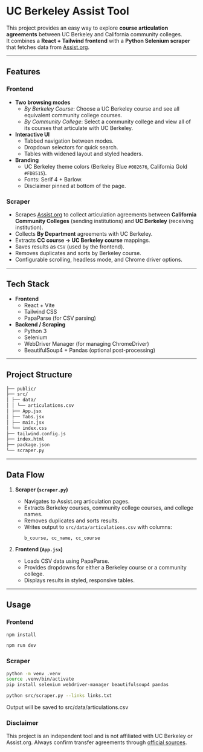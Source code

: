 # UC Berkeley Assist Tool

This project provides an easy way to explore **course articulation agreements** between UC Berkeley and California community colleges.  
It combines a **React + Tailwind frontend** with a **Python Selenium scraper** that fetches data from [Assist.org](https://assist.org).

---

## Features

### Frontend
- **Two browsing modes**
  - *By Berkeley Course*: Choose a UC Berkeley course and see all equivalent community college courses.
  - *By Community College*: Select a community college and view all of its courses that articulate with UC Berkeley.
- **Interactive UI**
  - Tabbed navigation between modes.
  - Dropdown selectors for quick search.
  - Tables with widened layout and styled headers.
- **Branding**
  - UC Berkeley theme colors (Berkeley Blue `#002676`, California Gold `#FDB515`).
  - Fonts: Serif 4 + Barlow.
  - Disclaimer pinned at bottom of the page.

### Scraper
- Scrapes [Assist.org](https://assist.org) to collect articulation agreements between **California Community Colleges** (sending institutions) and **UC Berkeley** (receiving institution).
- Collects **By Department** agreements with UC Berkeley.
- Extracts **CC course → UC Berkeley course** mappings.
- Saves results as `CSV` (used by the frontend).
- Removes duplicates and sorts by Berkeley course.
- Configurable scrolling, headless mode, and Chrome driver options.

---

## Tech Stack
- **Frontend**
  - React + Vite
  - Tailwind CSS
  - PapaParse (for CSV parsing)
- **Backend / Scraping**
  - Python 3
  - Selenium
  - WebDriver Manager (for managing ChromeDriver)
  - BeautifulSoup4 + Pandas (optional post-processing)

---

## Project Structure
```bash
├── public/
├── src/
│ ├── data/
│ │ └── articulations.csv
│ ├── App.jsx
│ ├── Tabs.jsx
│ ├── main.jsx
│ └── index.css
├── tailwind.config.js
├── index.html
├── package.json
└── scraper.py
```

---

## Data Flow
1. **Scraper (`scraper.py`)**
   - Navigates to Assist.org articulation pages.
   - Extracts Berkeley courses, community college courses, and college names.
   - Removes duplicates and sorts results.
   - Writes output to `src/data/articulations.csv` with columns:
     ```
     b_course, cc_name, cc_course
     ```

2. **Frontend (`App.jsx`)**
   - Loads CSV data using PapaParse.
   - Provides dropdowns for either a Berkeley course or a community college.
   - Displays results in styled, responsive tables.

---

## Usage

### Frontend
```bash
npm install

npm run dev
```

### Scraper
```bash
python -m venv .venv
source .venv/bin/activate
pip install selenium webdriver-manager beautifulsoup4 pandas

python src/scraper.py --links links.txt
```
Output will be saved to src/data/articulations.csv

### Disclaimer
This project is an independent tool and is not affiliated with UC Berkeley or Assist.org.
Always confirm transfer agreements through [official sources](https://assist.org).